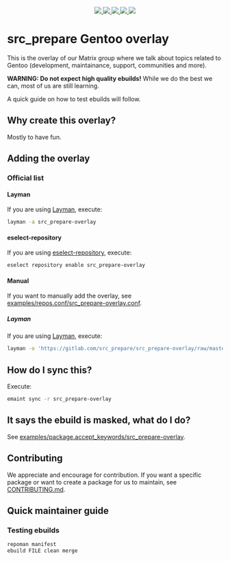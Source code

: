 <p align="center">
    <a href="https://gitlab.com/src_prepare/src_prepare-overlay/pipelines">
        <img src="https://gitlab.com/src_prepare/src_prepare-overlay/badges/master/pipeline.svg">
    </a>
    <a href="https://gentoo.org/">
        <img src="https://gitlab.com/src_prepare/badge/-/raw/master/powered-by-gentoo-linux-tyrian.svg">
    </a>
    <a href="./LICENSE">
        <img src="https://img.shields.io/badge/license-GPLv2-blue.svg">
    </a>
    <a href="https://app.element.io/#/room/#src_prepare:matrix.org">
        <img src="https://gitlab.com/src_prepare/badge/-/raw/master/chat-matrix-blue.svg">
    </a>
    <a href="https://gitlab.com/src_prepare/src_prepare-overlay/commits/master.atom">
        <img src="https://gitlab.com/src_prepare/badge/-/raw/master/feed-atom-orange.svg">
    </a>
</p>

# src_prepare Gentoo overlay

This is the overlay of our Matrix group where we talk about topics related to Gentoo (development, maintainance, support, communities and more).

**WARNING: Do not expect high quality ebuilds!** While we do the best we can, most of us are still learning.

A quick guide on how to test ebuilds will follow.

## Why create this overlay?

Mostly to have fun.

## Adding the overlay

### Official list

#### Layman

If you are using [Layman](https://wiki.gentoo.org/wiki/Layman), execute:

``` sh
layman -a src_prepare-overlay
```

#### eselect-repository

If you are using [eselect-repository](https://wiki.gentoo.org/wiki/Eselect/Repository), execute:

``` sh
eselect repository enable src_prepare-overlay
```

#### Manual

If you want to manually add the overlay, see [examples/repos.conf/src_prepare-overlay.conf](https://gitlab.com/src_prepare/src_prepare-overlay/blob/master/examples/repos.conf/src_prepare-overlay.conf).

##### Layman

If you are using [Layman](https://wiki.gentoo.org/wiki/Layman), execute:

``` sh
layman -o 'https://gitlab.com/src_prepare/src_prepare-overlay/raw/master/repositories.xml' -f -a src_prepare-overlay
```

## How do I sync this?

Execute:

``` sh
emaint sync -r src_prepare-overlay
```

## It says the ebuild is masked, what do I do?

See [examples/package.accept_keywords/src_prepare-overlay](https://gitlab.com/src_prepare/src_prepare-overlay/blob/master/examples/package.accept_keywords/src_prepare-overlay).

## Contributing

We appreciate and encourage for contribution. If you want a specific package or want to create a package for us to maintain, see [CONTRIBUTING.md](/CONTRIBUTING.md).


## Quick maintainer guide

### Testing ebuilds

``` sh
repoman manifest
ebuild FILE clean merge
```

